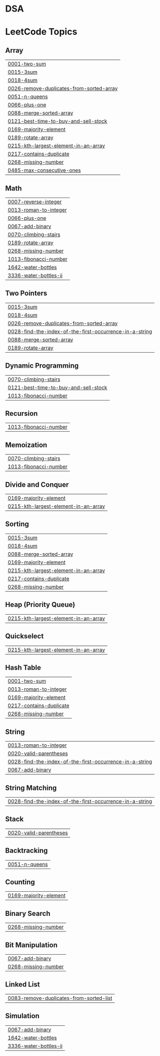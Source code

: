 # DSA
<!---LeetCode Topics Start-->
# LeetCode Topics
## Array
|  |
| ------- |
| [0001-two-sum](https://github.com/RANJAN1602/DSA/tree/master/0001-two-sum) |
| [0015-3sum](https://github.com/RANJAN1602/DSA/tree/master/0015-3sum) |
| [0018-4sum](https://github.com/RANJAN1602/DSA/tree/master/0018-4sum) |
| [0026-remove-duplicates-from-sorted-array](https://github.com/RANJAN1602/DSA/tree/master/0026-remove-duplicates-from-sorted-array) |
| [0051-n-queens](https://github.com/RANJAN1602/DSA/tree/master/0051-n-queens) |
| [0066-plus-one](https://github.com/RANJAN1602/DSA/tree/master/0066-plus-one) |
| [0088-merge-sorted-array](https://github.com/RANJAN1602/DSA/tree/master/0088-merge-sorted-array) |
| [0121-best-time-to-buy-and-sell-stock](https://github.com/RANJAN1602/DSA/tree/master/0121-best-time-to-buy-and-sell-stock) |
| [0169-majority-element](https://github.com/RANJAN1602/DSA/tree/master/0169-majority-element) |
| [0189-rotate-array](https://github.com/RANJAN1602/DSA/tree/master/0189-rotate-array) |
| [0215-kth-largest-element-in-an-array](https://github.com/RANJAN1602/DSA/tree/master/0215-kth-largest-element-in-an-array) |
| [0217-contains-duplicate](https://github.com/RANJAN1602/DSA/tree/master/0217-contains-duplicate) |
| [0268-missing-number](https://github.com/RANJAN1602/DSA/tree/master/0268-missing-number) |
| [0485-max-consecutive-ones](https://github.com/RANJAN1602/DSA/tree/master/0485-max-consecutive-ones) |
## Math
|  |
| ------- |
| [0007-reverse-integer](https://github.com/RANJAN1602/DSA/tree/master/0007-reverse-integer) |
| [0013-roman-to-integer](https://github.com/RANJAN1602/DSA/tree/master/0013-roman-to-integer) |
| [0066-plus-one](https://github.com/RANJAN1602/DSA/tree/master/0066-plus-one) |
| [0067-add-binary](https://github.com/RANJAN1602/DSA/tree/master/0067-add-binary) |
| [0070-climbing-stairs](https://github.com/RANJAN1602/DSA/tree/master/0070-climbing-stairs) |
| [0189-rotate-array](https://github.com/RANJAN1602/DSA/tree/master/0189-rotate-array) |
| [0268-missing-number](https://github.com/RANJAN1602/DSA/tree/master/0268-missing-number) |
| [1013-fibonacci-number](https://github.com/RANJAN1602/DSA/tree/master/1013-fibonacci-number) |
| [1642-water-bottles](https://github.com/RANJAN1602/DSA/tree/master/1642-water-bottles) |
| [3336-water-bottles-ii](https://github.com/RANJAN1602/DSA/tree/master/3336-water-bottles-ii) |
## Two Pointers
|  |
| ------- |
| [0015-3sum](https://github.com/RANJAN1602/DSA/tree/master/0015-3sum) |
| [0018-4sum](https://github.com/RANJAN1602/DSA/tree/master/0018-4sum) |
| [0026-remove-duplicates-from-sorted-array](https://github.com/RANJAN1602/DSA/tree/master/0026-remove-duplicates-from-sorted-array) |
| [0028-find-the-index-of-the-first-occurrence-in-a-string](https://github.com/RANJAN1602/DSA/tree/master/0028-find-the-index-of-the-first-occurrence-in-a-string) |
| [0088-merge-sorted-array](https://github.com/RANJAN1602/DSA/tree/master/0088-merge-sorted-array) |
| [0189-rotate-array](https://github.com/RANJAN1602/DSA/tree/master/0189-rotate-array) |
## Dynamic Programming
|  |
| ------- |
| [0070-climbing-stairs](https://github.com/RANJAN1602/DSA/tree/master/0070-climbing-stairs) |
| [0121-best-time-to-buy-and-sell-stock](https://github.com/RANJAN1602/DSA/tree/master/0121-best-time-to-buy-and-sell-stock) |
| [1013-fibonacci-number](https://github.com/RANJAN1602/DSA/tree/master/1013-fibonacci-number) |
## Recursion
|  |
| ------- |
| [1013-fibonacci-number](https://github.com/RANJAN1602/DSA/tree/master/1013-fibonacci-number) |
## Memoization
|  |
| ------- |
| [0070-climbing-stairs](https://github.com/RANJAN1602/DSA/tree/master/0070-climbing-stairs) |
| [1013-fibonacci-number](https://github.com/RANJAN1602/DSA/tree/master/1013-fibonacci-number) |
## Divide and Conquer
|  |
| ------- |
| [0169-majority-element](https://github.com/RANJAN1602/DSA/tree/master/0169-majority-element) |
| [0215-kth-largest-element-in-an-array](https://github.com/RANJAN1602/DSA/tree/master/0215-kth-largest-element-in-an-array) |
## Sorting
|  |
| ------- |
| [0015-3sum](https://github.com/RANJAN1602/DSA/tree/master/0015-3sum) |
| [0018-4sum](https://github.com/RANJAN1602/DSA/tree/master/0018-4sum) |
| [0088-merge-sorted-array](https://github.com/RANJAN1602/DSA/tree/master/0088-merge-sorted-array) |
| [0169-majority-element](https://github.com/RANJAN1602/DSA/tree/master/0169-majority-element) |
| [0215-kth-largest-element-in-an-array](https://github.com/RANJAN1602/DSA/tree/master/0215-kth-largest-element-in-an-array) |
| [0217-contains-duplicate](https://github.com/RANJAN1602/DSA/tree/master/0217-contains-duplicate) |
| [0268-missing-number](https://github.com/RANJAN1602/DSA/tree/master/0268-missing-number) |
## Heap (Priority Queue)
|  |
| ------- |
| [0215-kth-largest-element-in-an-array](https://github.com/RANJAN1602/DSA/tree/master/0215-kth-largest-element-in-an-array) |
## Quickselect
|  |
| ------- |
| [0215-kth-largest-element-in-an-array](https://github.com/RANJAN1602/DSA/tree/master/0215-kth-largest-element-in-an-array) |
## Hash Table
|  |
| ------- |
| [0001-two-sum](https://github.com/RANJAN1602/DSA/tree/master/0001-two-sum) |
| [0013-roman-to-integer](https://github.com/RANJAN1602/DSA/tree/master/0013-roman-to-integer) |
| [0169-majority-element](https://github.com/RANJAN1602/DSA/tree/master/0169-majority-element) |
| [0217-contains-duplicate](https://github.com/RANJAN1602/DSA/tree/master/0217-contains-duplicate) |
| [0268-missing-number](https://github.com/RANJAN1602/DSA/tree/master/0268-missing-number) |
## String
|  |
| ------- |
| [0013-roman-to-integer](https://github.com/RANJAN1602/DSA/tree/master/0013-roman-to-integer) |
| [0020-valid-parentheses](https://github.com/RANJAN1602/DSA/tree/master/0020-valid-parentheses) |
| [0028-find-the-index-of-the-first-occurrence-in-a-string](https://github.com/RANJAN1602/DSA/tree/master/0028-find-the-index-of-the-first-occurrence-in-a-string) |
| [0067-add-binary](https://github.com/RANJAN1602/DSA/tree/master/0067-add-binary) |
## String Matching
|  |
| ------- |
| [0028-find-the-index-of-the-first-occurrence-in-a-string](https://github.com/RANJAN1602/DSA/tree/master/0028-find-the-index-of-the-first-occurrence-in-a-string) |
## Stack
|  |
| ------- |
| [0020-valid-parentheses](https://github.com/RANJAN1602/DSA/tree/master/0020-valid-parentheses) |
## Backtracking
|  |
| ------- |
| [0051-n-queens](https://github.com/RANJAN1602/DSA/tree/master/0051-n-queens) |
## Counting
|  |
| ------- |
| [0169-majority-element](https://github.com/RANJAN1602/DSA/tree/master/0169-majority-element) |
## Binary Search
|  |
| ------- |
| [0268-missing-number](https://github.com/RANJAN1602/DSA/tree/master/0268-missing-number) |
## Bit Manipulation
|  |
| ------- |
| [0067-add-binary](https://github.com/RANJAN1602/DSA/tree/master/0067-add-binary) |
| [0268-missing-number](https://github.com/RANJAN1602/DSA/tree/master/0268-missing-number) |
## Linked List
|  |
| ------- |
| [0083-remove-duplicates-from-sorted-list](https://github.com/RANJAN1602/DSA/tree/master/0083-remove-duplicates-from-sorted-list) |
## Simulation
|  |
| ------- |
| [0067-add-binary](https://github.com/RANJAN1602/DSA/tree/master/0067-add-binary) |
| [1642-water-bottles](https://github.com/RANJAN1602/DSA/tree/master/1642-water-bottles) |
| [3336-water-bottles-ii](https://github.com/RANJAN1602/DSA/tree/master/3336-water-bottles-ii) |
<!---LeetCode Topics End-->